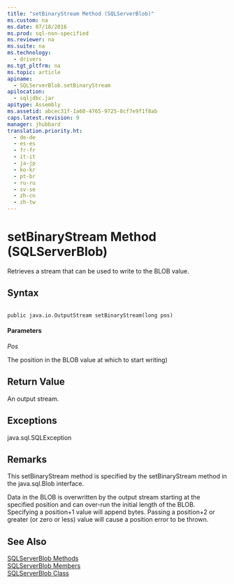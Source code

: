 ```yaml
---
title: "setBinaryStream Method (SQLServerBlob)"
ms.custom: na
ms.date: 07/18/2016
ms.prod: sql-non-specified
ms.reviewer: na
ms.suite: na
ms.technology: 
  - drivers
ms.tgt_pltfrm: na
ms.topic: article
apiname: 
  - SQLServerBlob.setBinaryStream
apilocation: 
  - sqljdbc.jar
apitype: Assembly
ms.assetid: abcec31f-1a60-4765-9725-8cf7e9f1f8ab
caps.latest.revision: 9
manager: jhubbard
translation.priority.ht: 
  - de-de
  - es-es
  - fr-fr
  - it-it
  - ja-jp
  - ko-kr
  - pt-br
  - ru-ru
  - sv-se
  - zh-cn
  - zh-tw
---
```

# setBinaryStream Method (SQLServerBlob)
  Retrieves a stream that can be used to write to the BLOB value.  
  
## Syntax  
  
```  
  
public java.io.OutputStream setBinaryStream(long pos)  
```  
  
#### Parameters  
 *Pos*  
  
 The position in the BLOB value at which to start writing)  
  
## Return Value  
 An output stream.  
  
## Exceptions  
 java.sql.SQLException  
  
## Remarks  
 This setBinaryStream method is specified by the setBinaryStream method in the java.sql.Blob interface.  
  
 Data in the BLOB is overwritten by the output stream starting at the specified position and can over-run the initial length of the BLOB. Specifying a position+1 value will append bytes. Passing a position+2 or greater (or zero or less) value will cause a position error to be thrown.  
  
## See Also  
 [SQLServerBlob Methods](../content/SQLServerBlob-Methods.md)   
 [SQLServerBlob Members](../content/SQLServerBlob-Members.md)   
 [SQLServerBlob Class](../content/SQLServerBlob-Class.md)  
  
  